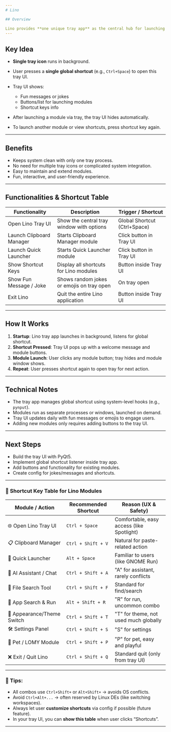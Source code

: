 ```yaml
---
# Lino

## Overview

Lino provides **one unique tray app** as the central hub for launching and controlling all modules like Clipboard Manager, Quick Launcher, etc.
---
```


## Key Idea

- **Single tray icon** runs in background.
- User presses a **single global shortcut** (e.g., `Ctrl+Space`) to open this tray UI.
- Tray UI shows:

  - Fun messages or jokes
  - Buttons/list for launching modules
  - Shortcut keys info

- After launching a module via tray, the tray UI hides automatically.
- To launch another module or view shortcuts, press shortcut key again.

---

## Benefits

- Keeps system clean with only one tray process.
- No need for multiple tray icons or complicated system integration.
- Easy to maintain and extend modules.
- Fun, interactive, and user-friendly experience.

---

## Functionalities & Shortcut Table

| Functionality            | Description                               | Trigger / Shortcut           |
| ------------------------ | ----------------------------------------- | ---------------------------- |
| Open Lino Tray UI        | Show the central tray window with options | Global Shortcut (Ctrl+Space) |
| Launch Clipboard Manager | Starts Clipboard Manager module           | Click button in Tray UI      |
| Launch Quick Launcher    | Starts Quick Launcher module              | Click button in Tray UI      |
| Show Shortcut Keys       | Display all shortcuts for Lino modules    | Button inside Tray UI        |
| Show Fun Message / Joke  | Shows random jokes or emojis on tray open | On tray open                 |
| Exit Lino                | Quit the entire Lino application          | Button inside Tray UI        |

---

## How It Works

1. **Startup**: Lino tray app launches in background, listens for global shortcut.
2. **Shortcut Pressed**: Tray UI pops up with a welcome message and module buttons.
3. **Module Launch**: User clicks any module button; tray hides and module window shows.
4. **Repeat**: User presses shortcut again to open tray for next action.

---

## Technical Notes

- The tray app manages global shortcut using system-level hooks (e.g., `pynput`).
- Modules run as separate processes or windows, launched on demand.
- Tray UI updates daily with fun messages or emojis to engage users.
- Adding new modules only requires adding buttons to the tray UI.

---

## Next Steps

- Build the tray UI with PyQt5.
- Implement global shortcut listener inside tray app.
- Add buttons and functionality for existing modules.
- Create config for jokes/messages and shortcuts.

---

### 🎯 Shortcut Key Table for Lino Modules

| Module / Action            | Recommended Shortcut | Reason (UX & Safety)                      |
| -------------------------- | -------------------- | ----------------------------------------- |
| 🌐 Open Lino Tray UI       | `Ctrl + Space`       | Comfortable, easy access (like Spotlight) |
| 📋 Clipboard Manager       | `Ctrl + Shift + V`   | Natural for paste-related action          |
| 🚀 Quick Launcher          | `Alt + Space`        | Familiar to users (like GNOME Run)        |
| 🤖 AI Assistant / Chat     | `Ctrl + Shift + A`   | "A" for assistant, rarely conflicts       |
| 📁 File Search Tool        | `Ctrl + Shift + F`   | Standard for find/search                  |
| 🔎 App Search & Run        | `Alt + Shift + R`    | "R" for run, uncommon combo               |
| 🎨 Appearance/Theme Switch | `Ctrl + Shift + T`   | "T" for theme, not used much globally     |
| 🛠️ Settings Panel          | `Ctrl + Shift + S`   | "S" for settings                          |
| 🐧 Pet / LOMY Module       | `Ctrl + Shift + P`   | "P" for pet, easy and playful             |
| ❌ Exit / Quit Lino        | `Ctrl + Shift + Q`   | Standard quit (only from tray UI)         |

---

### 🧠 Tips:

- All combos use `Ctrl+Shift+` or `Alt+Shift+` → avoids OS conflicts.
- Avoid `Ctrl+Alt+...` → often reserved by Linux DEs (like switching workspaces).
- Always let user **customize shortcuts** via config if possible (future feature).
- In your tray UI, you can **show this table** when user clicks “Shortcuts”.

---

<!-- sudo apt install libqt5x11extras5 -->
